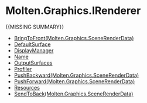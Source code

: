 ﻿  
# Molten.Graphics.IRenderer
{{MISSING SUMMARY}}
  
*  [BringToFront(Molten.Graphics.SceneRenderData)](docs/Molten.Render/Molten/Graphics/IRenderer/BringToFront.md)  
*  [DefaultSurface](docs/Molten.Render/Molten/Graphics/IRenderer/DefaultSurface.md)  
*  [DisplayManager](docs/Molten.Render/Molten/Graphics/IRenderer/DisplayManager.md)  
*  [Name](docs/Molten.Render/Molten/Graphics/IRenderer/Name.md)  
*  [OutputSurfaces](docs/Molten.Render/Molten/Graphics/IRenderer/OutputSurfaces.md)  
*  [Profiler](docs/Molten.Render/Molten/Graphics/IRenderer/Profiler.md)  
*  [PushBackward(Molten.Graphics.SceneRenderData)](docs/Molten.Render/Molten/Graphics/IRenderer/PushBackward.md)  
*  [PushForward(Molten.Graphics.SceneRenderData)](docs/Molten.Render/Molten/Graphics/IRenderer/PushForward.md)  
*  [Resources](docs/Molten.Render/Molten/Graphics/IRenderer/Resources.md)  
*  [SendToBack(Molten.Graphics.SceneRenderData)](docs/Molten.Render/Molten/Graphics/IRenderer/SendToBack.md)